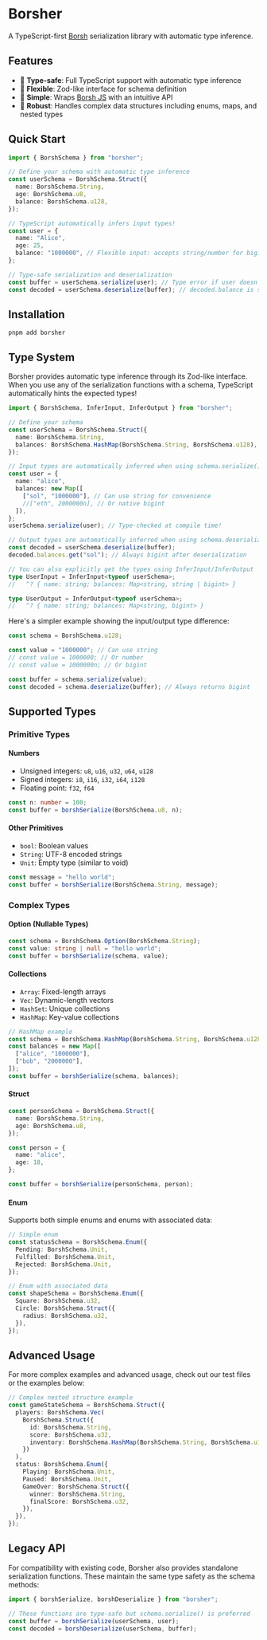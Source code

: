 # Borsher

A TypeScript-first [Borsh](https://borsh.io) serialization library with automatic type inference.

## Features

- 🎯 **Type-safe**: Full TypeScript support with automatic type inference
- 🔧 **Flexible**: Zod-like interface for schema definition
- 🚀 **Simple**: Wraps [Borsh JS](https://github.com/near/borsh-js) with an intuitive API
- 💪 **Robust**: Handles complex data structures including enums, maps, and nested types

## Quick Start

```ts
import { BorshSchema } from "borsher";

// Define your schema with automatic type inference
const userSchema = BorshSchema.Struct({
  name: BorshSchema.String,
  age: BorshSchema.u8,
  balance: BorshSchema.u128,
});

// TypeScript automatically infers input types!
const user = {
  name: "Alice",
  age: 25,
  balance: "1000000", // Flexible input: accepts string/number for bigint
};

// Type-safe serialization and deserialization
const buffer = userSchema.serialize(user); // Type error if user doesn't match schema
const decoded = userSchema.deserialize(buffer); // decoded.balance is strictly typed as bigint
```

## Installation

```shell
pnpm add borsher
```

## Type System

Borsher provides automatic type inference through its Zod-like interface. When you use any of the serialization functions with a schema, TypeScript automatically hints the expected types!

```ts
import { BorshSchema, InferInput, InferOutput } from "borsher";

// Define your schema
const userSchema = BorshSchema.Struct({
  name: BorshSchema.String,
  balances: BorshSchema.HashMap(BorshSchema.String, BorshSchema.u128),
});

// Input types are automatically inferred when using schema.serialize()
const user = {
  name: "alice",
  balances: new Map([
    ["sol", "1000000"], // Can use string for convenience
    //["eth", 2000000n], // Or native bigint
  ]),
};
userSchema.serialize(user); // Type-checked at compile time!

// Output types are automatically inferred when using schema.deserialize()
const decoded = userSchema.deserialize(buffer);
decoded.balances.get("sol"); // Always bigint after deserialization

// You can also explicitly get the types using InferInput/InferOutput
type UserInput = InferInput<typeof userSchema>;
//   ^? { name: string; balances: Map<string, string | bigint> }

type UserOutput = InferOutput<typeof userSchema>;
//   ^? { name: string; balances: Map<string, bigint> }
```

Here's a simpler example showing the input/output type difference:

```ts
const schema = BorshSchema.u128;

const value = "1000000"; // Can use string
// const value = 1000000; // Or number
// const value = 1000000n; // Or bigint

const buffer = schema.serialize(value);
const decoded = schema.deserialize(buffer); // Always returns bigint
```

## Supported Types

### Primitive Types

#### Numbers

- Unsigned integers: `u8`, `u16`, `u32`, `u64`, `u128`
- Signed integers: `i8`, `i16`, `i32`, `i64`, `i128`
- Floating point: `f32`, `f64`

```ts
const n: number = 100;
const buffer = borshSerialize(BorshSchema.u8, n);
```

#### Other Primitives

- `bool`: Boolean values
- `String`: UTF-8 encoded strings
- `Unit`: Empty type (similar to void)

```ts
const message = "hello world";
const buffer = borshSerialize(BorshSchema.String, message);
```

### Complex Types

#### Option (Nullable Types)

```ts
const schema = BorshSchema.Option(BorshSchema.String);
const value: string | null = "hello world";
const buffer = borshSerialize(schema, value);
```

#### Collections

- `Array`: Fixed-length arrays
- `Vec`: Dynamic-length vectors
- `HashSet`: Unique collections
- `HashMap`: Key-value collections

```ts
// HashMap example
const schema = BorshSchema.HashMap(BorshSchema.String, BorshSchema.u128);
const balances = new Map([
  ["alice", "1000000"],
  ["bob", "2000000"],
]);
const buffer = borshSerialize(schema, balances);
```

#### Struct

```ts
const personSchema = BorshSchema.Struct({
  name: BorshSchema.String,
  age: BorshSchema.u8,
});

const person = {
  name: "alice",
  age: 18,
};

const buffer = borshSerialize(personSchema, person);
```

#### Enum

Supports both simple enums and enums with associated data:

```ts
// Simple enum
const statusSchema = BorshSchema.Enum({
  Pending: BorshSchema.Unit,
  Fulfilled: BorshSchema.Unit,
  Rejected: BorshSchema.Unit,
});

// Enum with associated data
const shapeSchema = BorshSchema.Enum({
  Square: BorshSchema.u32,
  Circle: BorshSchema.Struct({
    radius: BorshSchema.u32,
  }),
});
```

## Advanced Usage

For more complex examples and advanced usage, check out our test files or the examples below:

```ts
// Complex nested structure example
const gameStateSchema = BorshSchema.Struct({
  players: BorshSchema.Vec(
    BorshSchema.Struct({
      id: BorshSchema.String,
      score: BorshSchema.u32,
      inventory: BorshSchema.HashMap(BorshSchema.String, BorshSchema.u16),
    })
  ),
  status: BorshSchema.Enum({
    Playing: BorshSchema.Unit,
    Paused: BorshSchema.Unit,
    GameOver: BorshSchema.Struct({
      winner: BorshSchema.String,
      finalScore: BorshSchema.u32,
    }),
  }),
});
```

## Legacy API

For compatibility with existing code, Borsher also provides standalone serialization functions. These maintain the same type safety as the schema methods:

```ts
import { borshSerialize, borshDeserialize } from "borsher";

// These functions are type-safe but schema.serialize() is preferred
const buffer = borshSerialize(userSchema, user);
const decoded = borshDeserialize(userSchema, buffer);
```
